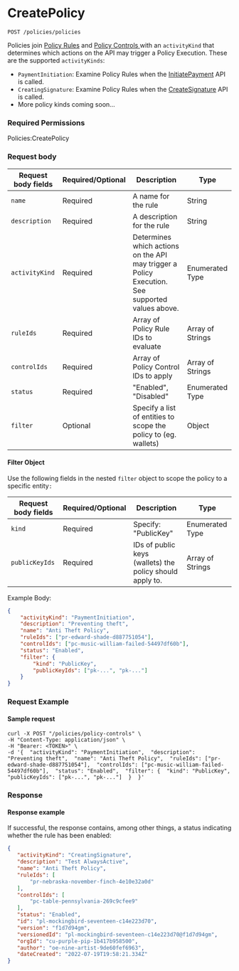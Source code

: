 # CreatePolicy

`POST /policies/policies`

Policies join [Policy Rules](../policy-rules/createpolicyrule.md) and [Policy Controls ](../policy-controls/createpolicycontrol.md)with an `activityKind` that determines which actions on the API may trigger a Policy Execution.   These are the supported `activityKinds`:

* `PaymentInitiation`: Examine Policy Rules when the [InitiatePayment](../../high-level-api-asset-accounts-and-payments/payments/initiatepayment.md) API is called.
* `CreatingSignature`: Examine Policy Rules when the [CreateSignature](../../low-level-api-keys-and-transactions/transaction-execution/createsignature.md) API is called.
* More policy kinds coming soon...

### Required Permissions <a href="#scopes" id="scopes"></a>

Policies:CreatePolicy

### Request body <a href="#request-body" id="request-body"></a>

| Request body fields | Required/Optional | Description                                                                                     | Type             |
| ------------------- | ----------------- | ----------------------------------------------------------------------------------------------- | ---------------- |
| `name`              | Required          | A name for the rule                                                                             | String           |
| `description`       | Required          | A description for the rule                                                                      | String           |
| `activityKind`      | Required          | Determines which actions on the API may trigger a Policy Execution. See supported values above. | Enumerated Type  |
| `ruleIds`           | Required          | Array of Policy Rule IDs to evaluate                                                            | Array of Strings |
| `controlIds`        | Required          | Array of Policy Control IDs to apply                                                            | Array of Strings |
| `status`            | Required          | "Enabled", "Disabled"                                                                           | Enumerated Type  |
| `filter`            | Optional          | Specify a list of entities to scope the policy to (eg. wallets)                                 | Object           |

#### Filter Object

Use the following fields in the nested `filter` object to scope the policy to a specific entity`:`

| Request body fields | Required/Optional | Description                                              | Type             |
| ------------------- | ----------------- | -------------------------------------------------------- | ---------------- |
| `kind`              | Required          | Specify: "PublicKey"                                     | Enumerated Type  |
| `publicKeyIds`      | Required          | IDs of public keys (wallets) the policy should apply to. | Array of Strings |



Example Body:

```json
{
    "activityKind": "PaymentInitiation",
    "description": "Preventing theft",
    "name": "Anti Theft Policy",
    "ruleIds": ["pr-edward-shade-d887751054"],
    "controlIds": ["pc-music-william-failed-54497df60b"],
    "status": "Enabled",
    "filter": {
        "kind": "PublicKey",
        "publicKeyIds": ["pk-...", "pk-..."]
    }
}
```

### Request Example <a href="#request-example.1" id="request-example.1"></a>

#### Sample request <a href="#sample-request" id="sample-request"></a>

```shell
curl -X POST "/policies/policy-controls" \
-H "Content-Type: application/json" \
-H "Bearer: <TOKEN>" \
-d '{  "activityKind": "PaymentInitiation",  "description": "Preventing theft",  "name": "Anti Theft Policy",  "ruleIds": ["pr-edward-shade-d887751054"],  "controlIds": ["pc-music-william-failed-54497df60b"],  "status": "Enabled",  "filter": {  "kind": "PublicKey",  "publicKeyIds": ["pk-...", "pk-..."]  }  }'

```

### Response <a href="#response" id="response"></a>

#### Response example <a href="#response-example" id="response-example"></a>

If successful, the response contains, among other things, a status indicating whether the rule has been enabled:

```json
{
   "activityKind": "CreatingSignature",
   "description": "Test AlwaysActive",
   "name": "Anti Theft Policy",
   "ruleIds": [
       "pr-nebraska-november-finch-4e10e32a0d"
   ],
   "controlIds": [
       "pc-table-pennsylvania-269c9cfee9"
   ],
   "status": "Enabled",
   "id": "pl-mockingbird-seventeen-c14e223d70",
   "version": "f1d7d94gm",
   "versionedId": "pl-mockingbird-seventeen-c14e223d70@f1d7d94gm",
   "orgId": "cu-purple-pip-1b417b958500",
   "author": "oe-nine-artist-9de60fef6963",
   "dateCreated": "2022-07-19T19:58:21.334Z"
}

```

